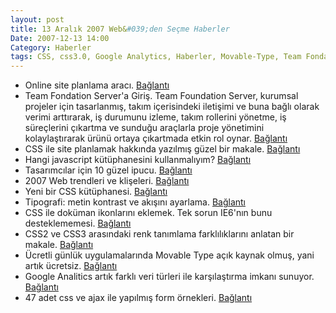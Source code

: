 ```yaml
---
layout: post
title: 13 Aralık 2007 Web&#039;den Seçme Haberler
Date: 2007-12-13 14:00
Category: Haberler
tags: CSS, css3.0, Google Analytics, Haberler, Movable-Type, Team Fondation Server, tipografi, writemaps
---
```


-   Online site planlama aracı. [Bağlantı][]
-   Team Fondation Server'a Giriş. Team Foundation Server, kurumsal
    projeler için tasarlanmış, takım içerisindeki iletişimi ve buna
    bağlı olarak verimi arttırarak, iş durumunu izleme, takım rollerini
    yönetme, iş süreçlerini çıkartma ve sunduğu araçlarla proje
    yönetimini kolaylaştırarak ürünü ortaya çıkartmada etkin rol oynar.
    [Bağlantı][1]
-   CSS ile site planlamak hakkında yazılmış güzel bir makale.
    [Bağlantı][2]
-   Hangi javascript kütüphanesini kullanmalıyım? [Bağlantı][3]
-   Tasarımcılar için 10 güzel ipucu. [Bağlantı][4]
-   2007 Web trendleri ve klişeleri. [Bağlantı][5]
-   Yeni bir CSS kütüphanesi. [Bağlantı][6]
-   Tipografi: metin kontrast ve akışını ayarlama. [Bağlantı][7]
-   CSS ile doküman ikonlarını eklemek. Tek sorun IE6'nın bunu
    desteklememesi. [Bağlantı][8]
-   CSS2 ve CSS3 arasındaki renk tanımlama farklılıklarını anlatan bir
    makale. [Bağlantı][9]
-   Ücretli günlük uygulamalarında Movable Type açık kaynak olmuş, yani
    artık ücretsiz. [Bağlantı][10]
-   Google Analitics artık farklı veri türleri ile karşılaştırma imkanı
    sunuyor. [Bağlantı][11]
-   47 adet css ve ajax ile yapılmış form örnekleri. [Bağlantı][12]


  [Bağlantı]: http://www.writemaps.com/index.php/tour/ "site haritası"
  [1]: http://www.csharpnedir.com/makalegoster.asp?Mid=814# "tfs"
  [2]: http://www.andyrutledge.com/bad-layout-conventions.php
    "kötü planlama"
  [3]: http://blog.reindel.com/2007/10/30/how-to-choose-a-javascript-framework/
    "javascript kütüphanesini seç"
  [4]: http://24ways.org/2007/10-ways-to-get-design-approval "10 ipucu"
  [5]: http://www.modernlifeisrubbish.co.uk/article/2007-more-web-design-trends-and-cliches
    "2007 web trendleri"
  [6]: http://elements.projectdesigns.org/ "css kütüphanesi"
  [7]: http://www.webdesignerwall.com/tutorials/typographic-contrast-flow/
    "Tipografi"
  [8]: http://pooliestudios.com/projects/iconize/ "css doküman ikonları"
  [9]: http://kilianvalkhof.com/2007/design/understanding-css-colour-modes/
    "renk tanımlama"
  [10]: http://www.movabletype.org/2007/12/movable_type_open_source.html
    "Movable Type ücretsiz"
  [11]: http://mashable.com/2007/12/12/google-analytics-compare-site/
    "Google Analitics"
  [12]: http://www.noupe.com/ajax/47-excellent-ajax-css-forms.html
    "css ve ajax form"
